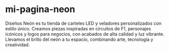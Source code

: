 # mi-pagina-neon
Diseños Neón es tu tienda de carteles LED y veladores personalizados con estilo único. Creamos piezas inspiradas en circuitos de F1, personajes icónicos y logos para negocios, con acabados de alta calidad y luz vibrante. Llevamos el brillo del neón a tu espacio, combinando arte, tecnología y creatividad.
